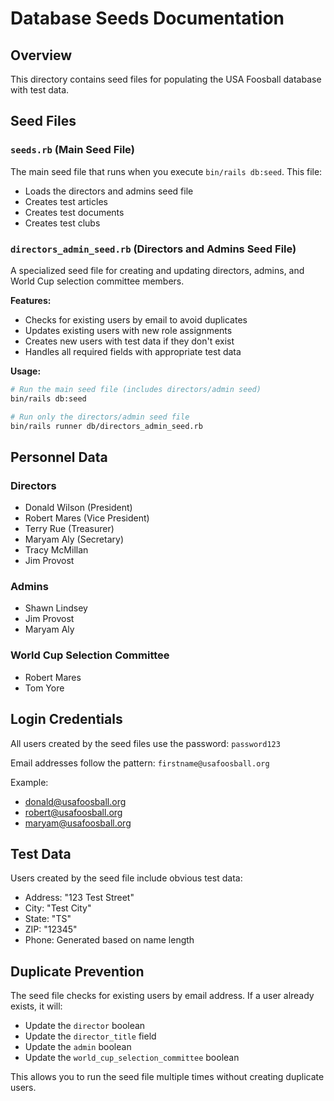 # Database Seeds Documentation

## Overview
This directory contains seed files for populating the USA Foosball database with test data.

## Seed Files

### `seeds.rb` (Main Seed File)
The main seed file that runs when you execute `bin/rails db:seed`. This file:
- Loads the directors and admins seed file
- Creates test articles
- Creates test documents  
- Creates test clubs

### `directors_admin_seed.rb` (Directors and Admins Seed File)
A specialized seed file for creating and updating directors, admins, and World Cup selection committee members.

**Features:**
- Checks for existing users by email to avoid duplicates
- Updates existing users with new role assignments
- Creates new users with test data if they don't exist
- Handles all required fields with appropriate test data

**Usage:**
```bash
# Run the main seed file (includes directors/admin seed)
bin/rails db:seed

# Run only the directors/admin seed file
bin/rails runner db/directors_admin_seed.rb
```

## Personnel Data

### Directors
- Donald Wilson (President)
- Robert Mares (Vice President) 
- Terry Rue (Treasurer)
- Maryam Aly (Secretary)
- Tracy McMillan
- Jim Provost

### Admins
- Shawn Lindsey
- Jim Provost
- Maryam Aly

### World Cup Selection Committee
- Robert Mares
- Tom Yore

## Login Credentials
All users created by the seed files use the password: `password123`

Email addresses follow the pattern: `firstname@usafoosball.org`

Example:
- donald@usafoosball.org
- robert@usafoosball.org
- maryam@usafoosball.org

## Test Data
Users created by the seed file include obvious test data:
- Address: "123 Test Street"
- City: "Test City"
- State: "TS"
- ZIP: "12345"
- Phone: Generated based on name length

## Duplicate Prevention
The seed file checks for existing users by email address. If a user already exists, it will:
- Update the `director` boolean
- Update the `director_title` field
- Update the `admin` boolean
- Update the `world_cup_selection_committee` boolean

This allows you to run the seed file multiple times without creating duplicate users. 